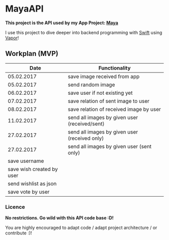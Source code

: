 # MayaAPI

**This project is the API used by my App Project: [Maya](https://github.com/MartinLasek/Maya)**

I use this project to dive deeper into backend programming with [Swift](https://github.com/apple/swift) using [Vapor](https://github.com/vapor/vapor)!

## Workplan (MVP)

Date | Functionality
--- | ---
05.02.2017 | save image received from app
05.02.2017 | send random image
06.02.2017 | save user if not existing yet
07.02.2017 | save relation of sent image to user
08.02.2017 | save relation of received image by user
11.02.2017 | send all images by given user (received/sent)
27.02.2017 | send all images by given user (received only)
27.02.2017 | send all images by given user (sent only)
 | save username
 | save wish created by user
 | send wishlist as json
 | save vote by user

### Licence
**No restrictions. Go wild with this API code base :D!**

You are highly encouraged to adapt code / adapt project architecture / or contribute :)!
